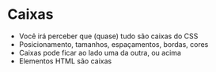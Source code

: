 # Caixas

* Você irá perceber que (quase) tudo são caixas do CSS
* Posicionamento, tamanhos, espaçamentos, bordas, cores
* Caixas pode ficar ao lado uma  da outra, ou acima
* Elementos HTML são caixas